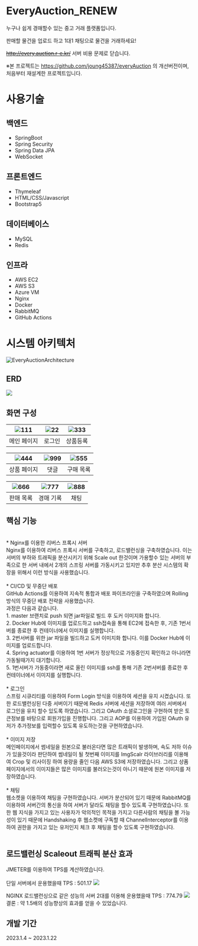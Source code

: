 # EveryAuction_RENEW
누구나 쉽게 경매할수 있는 중고 거래 플랫폼입니다.

판매할 물건을 업로드 하고 1대1 채팅으로 물건을 거래하세요! 

~~http://every.auction.r-e.kr/~~
서버 비용 문제로 닫습니다.

※본 프로젝트는 https://github.com/joung45387/everyAuction 의 개선버전이며, 처음부터 재설계한 프로젝트입니다.

# 사용기술
## 백엔드
* SpringBoot
* Spring Security
* Spring Data JPA
* WebSocket

## 프론트엔드
* Thymeleaf
* HTML/CSS/Javascript
* Bootstrap5

## 데이터베이스
* MySQL
* Redis

## 인프라
* AWS EC2
* AWS S3
* Azure VM
* Nginx
* Docker
* RabbitMQ
* GitHub Actions

# 시스템 아키텍처
![EveryAuctionArchitecture](https://user-images.githubusercontent.com/45916379/215137845-8e82b7af-d680-43ad-a36e-6629af80f63a.png)
## ERD
<img src="https://user-images.githubusercontent.com/45916379/214311717-eb381af7-cd75-42a4-82a5-833ceaef8558.png">

## 화면 구성


| ![111](https://user-images.githubusercontent.com/45916379/214575255-a6e6d5ce-85a3-427d-8491-a312447c7eef.png) | ![22](https://user-images.githubusercontent.com/45916379/214575360-c72ad374-c387-40f8-a80b-40bda9a58886.png) | ![333](https://user-images.githubusercontent.com/45916379/214575500-00a3c786-ad22-4179-8285-a840ac33fb2f.png) | 
|:-------------------------------------------------------------------------------------------------------------:|:------------------------------------------------------------------------------------------------------------:|:-------------------------------------------------------------------------------------------------------------:|
|                                                    메인 페이지                                                     |                                                     로그인                                                      |                                                     상품등록                                                      |

|    ![444](https://user-images.githubusercontent.com/45916379/214576780-83e89285-b802-42a6-908e-baba1d5b1300.png)    |  ![999](https://user-images.githubusercontent.com/45916379/214576895-e98e628a-68eb-4706-8647-68bd74065f73.png)   |   ![555](https://user-images.githubusercontent.com/45916379/214576979-1b041e4b-f727-4fff-b9b7-4d486b7bdcc4.png)    |
|:--------:|:-----:|:-------:|
|  상품 페이지  |  댓글   |  구매 목록  |

|   ![666](https://user-images.githubusercontent.com/45916379/214577191-6d5a188b-7e25-4376-8627-780f56a47f9e.png)    |   ![777](https://user-images.githubusercontent.com/45916379/214577264-4b85093d-f369-4fc6-aca4-bbb7f4694e07.png)    |  ![888](https://user-images.githubusercontent.com/45916379/214577329-92053424-d7b8-4d7f-b919-6ac2f096b608.png)   |
|:-------:|:-------:|:-----:|
|  판매 목록  |  경매 기록  |  채팅   |

## 핵심 기능
<br>
* Nginx를 이용한 리버스 프록시 서버<br>
  Nginx를 이용하여 리버스 프록시 서버를 구축하고, 로드밸런싱을 구축하였습니다. 이는 서버의 부하와 트래픽을 분산시키기 위해 Scale out 한것이며 가용할수 있는 서버의 부족으로 한 서버 내에서 2개의 스프링 서버를 가동시키고 있지만 추후 분산 시스템의 확장을 위해서 이런 방식을 사용했습니다.
<br>
  <br>
* CI/CD 및 무중단 배포<br>
  GitHub Actions를 이용하여 지속적 통합과 배포 파이프라인을 구축하였으며 Rolling방식의 무중단 배포 전략을 사용했습니다. <br>
  과정은 다음과 같습니다.
  <br>
1. master 브랜치로 push 되면 jar파일로 빌드 후 도커 이미지화 합니다. 
    <br>
2. Docker Hub에 이미지를 업로드하고 ssh접속을 통해 EC2에 접속한 후, 기존 1번서버를 종료한 후 컨테이너에서 이미지를 실행합니다.
    <br>
3. 2번서버를 위한 jar 파일을 빌드하고 도커 이미지화 합니다. 이를 Docker Hub에 이미지를 업로드합니다.
    <br>
4. Spring actuator를 이용하여 1번 서버가 정상적으로 가동중인지 확인하고 아니라면 가동될때가지 대기합니다.
    <br>
5. 1번서버가 가동중이라면 새로 올린 이미지를 ssh를 통해 기존 2번서버를 종료한 후 컨테이너에서 이미지를 실행합니다.
<br>
  <br>
* 로그인<br>
  스프링 시큐리티를 이용하여 Form Login 방식을 이용하여 세션을 유지 시켰습니다. 또한 로드밸런싱된 다중 서버이기 때문에 Redis 서버에 세션을 저장하여 여러 서버에서 로그인을 유지 할수 있도록 하였습니다. 
  그리고 OAuth 소셜로그인을 구현하여 받은 토큰정보를 바탕으로 회원가입을 진행합니다. 그리고 AOP를 이용하여 가입된 OAuth 유저가 추가정보를 입력할수 있도록 유도하는것을 구현하였습니다.
<br>
<br>
* 이미지 저장<br>
  메인페이지에서 썸네일을 원본으로 불러온다면 많은 트래픽이 발생하며, 속도 저하 이슈가 있을것이라 판단하여 썸네일이 될 첫번째 이미지를  ImgScalr 라이브러리를 이용해여 Crop 및 리사이징 하여 용량을 줄인 다음 AWS S3에 저장하였습니다.
  그리고 상품 페이지에서의 이미지들은 많은 이미지를 불러오는것이 아니기 때문에 원본 이미지를 저장하였습니다.
<br>
<br>
* 채팅<br>
  웹소켓을 이용하여 채팅을 구현하였습니다. 서버가 분산되어 있기 때문에 RabbitMQ를 이용하여 서버간의 통신을 하여 서버가 달라도 채팅을 할수 있도록 구현하였습니다.
  또한 웹 지식을 가지고 있는 사용자가 악의적인 목적을 가지고 다른사람의 채팅을 볼 가능성이 있기 때문에 Handshaking 후 웹소켓에 구독할 때 ChannelInterceptor를 이용하여 권한을 가지고 있는 유저인지 체크 후 채팅을 할수 있도록 구현하였습니다.
<br>
<br>

## 로드밸런싱 Scaleout 트래픽 분산 효과
JMETER를 이용하여 TPS를 계산하였습니다.<br><br>
단일 서버에서 운용했을때 TPS : 501.17
<img src='https://user-images.githubusercontent.com/45916379/235286801-b342172a-364d-46c5-815c-4e56b65787ce.png'></img>

NGINX 로드밸런싱으로 같은 성능의 서버 2대를 이용해 운용했을때 TPS : 774.79
<img src='https://user-images.githubusercontent.com/45916379/235287019-7a9c920a-92bb-4c57-89f4-c5ffb6569fa6.png'></img>
<br>
결론 : 약 1.5배의 성능향상의 효과를 얻을 수 있었습니다.


## 개발 기간
2023.1.4 ~ 2023.1.22

